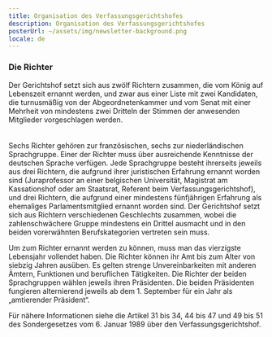 ```yaml
---
title: Organisation des Verfassungsgerichtshofes
description: Organisation des Verfassungsgerichtshofes
posterUrl: ~/assets/img/newsletter-background.png
locale: de
---
```


### Die Richter

Der Gerichtshof setzt sich aus zwölf Richtern zusammen, die vom König auf Lebenszeit ernannt werden, und zwar aus einer Liste mit zwei Kandidaten, die turnusmäßig von der Abgeordnetenkammer und vom Senat mit einer Mehrheit von mindestens zwei Dritteln der Stimmen der anwesenden Mitglieder vorgeschlagen werden.
<br>
<br>
<foto-component
src="Y-0050.jpg"
lazy="Y-0050-Rblur.jpg"
alt="(M/V/X)"
link="dddd">
</foto-component>
<br>
Sechs Richter gehören zur französischen, sechs zur niederländischen Sprachgruppe. Einer der Richter muss über ausreichende Kenntnisse der deutschen Sprache verfügen. Jede Sprachgruppe besteht ihrerseits jeweils aus drei Richtern, die aufgrund ihrer juristischen Erfahrung ernannt worden sind (Juraprofessor an einer belgischen Universität, Magistrat am Kassationshof oder am Staatsrat, Referent beim Verfassungsgerichtshof), und drei Richtern, die aufgrund einer mindestens fünfjährigen Erfahrung als ehemaliges Parlamentsmitglied ernannt worden sind. Der Gerichtshof setzt sich aus Richtern verschiedenen Geschlechts zusammen, wobei die zahlenschwächere Gruppe mindestens ein Drittel ausmacht und in den beiden vorerwähnten Berufskategorien vertreten sein muss.

Um zum Richter ernannt werden zu können, muss man das vierzigste Lebensjahr vollendet haben. Die Richter können ihr Amt bis zum Alter von siebzig Jahren ausüben. Es gelten strenge Unvereinbarkeiten mit anderen Ämtern, Funktionen und beruflichen Tätigkeiten. Die Richter der beiden Sprachgruppen wählen jeweils ihren Präsidenten. Die beiden Präsidenten fungieren alternierend jeweils ab dem 1. September für ein Jahr als „amtierender Präsident“.

Für nähere Informationen siehe die Artikel 31 bis 34, 44 bis 47 und 49 bis 51 des Sondergesetzes vom 6. Januar 1989 über den Verfassungsgerichtshof.
